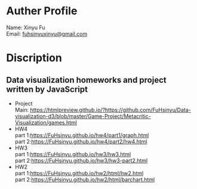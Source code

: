 ﻿# Auther Profile
Name: Xinyu Fu  
Email: fuhsinyuxinyu@gmail.com
# Discription
## Data visualization homeworks and project written by **JavaScript**
* Project  
Main: https://htmlpreview.github.io/?https://github.com/FuHsinyu/Data-visualization-d3/blob/master/Game-Project/Metacritic-Visualization/games.html   
* HW4  
part 1:https://FuHsinyu.github.io/hw4/part1/graph.html  
part 2:https://FuHsinyu.github.io/hw4/part2/hw4.html  
* HW3  
part 1:https://FuHsinyu.github.io/hw3/hw3.html  
part 2:https://FuHsinyu.github.io/hw3/hw3-part2.html  
* HW2  
part 1:https://FuHsinyu.github.io/hw2/html/hw2.html  
part 2:https://FuHsinyu.github.io/hw2/html/barchart.html  





